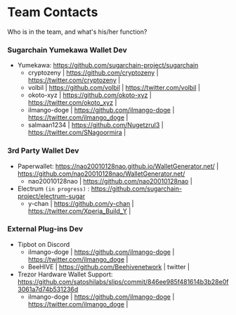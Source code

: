 # Team Contacts
Who is in the team, and what's his/her function?

### Sugarchain Yumekawa Wallet Dev
  - Yumekawa: https://github.com/sugarchain-project/sugarchain
    * cryptozeny | https://github.com/cryptozeny | https://twitter.com/cryptozeny | 
    * volbil | https://github.com/volbil | https://twitter.com/volbil | 
    * okoto-xyz | https://github.com/okoto-xyz | https://twitter.com/okoto_xyz | 
    * ilmango-doge | https://github.com/ilmango-doge | https://twitter.com/ilmango_doge | 
    * salmaan1234 | https://github.com/Nugetzrul3 | https://twitter.com/SNagoormira | 

### 3rd Party Wallet Dev
  - Paperwallet: https://nao20010128nao.github.io/WalletGenerator.net/ | https://github.com/nao20010128nao/WalletGenerator.net/
    * nao20010128nao | https://github.com/nao20010128nao | 
  - Electrum `(in progress)` : https://github.com/sugarchain-project/electrum-sugar
    * y-chan | https://github.com/y-chan | https://twitter.com/Xperia_Build_Y | 
    
### External Plug-ins Dev
  - Tipbot on Discord
    * ilmango-doge | https://github.com/ilmango-doge | https://twitter.com/ilmango_doge | 
    * BeeHIVE | https://github.com/Beehivenetwork | twitter | 
  - Trezor Hardware Wallet Support: https://github.com/satoshilabs/slips/commit/846ee985f481614b3b28e0f3061a7d74b531236d
    * ilmango-doge | https://github.com/ilmango-doge | https://twitter.com/ilmango_doge | 

